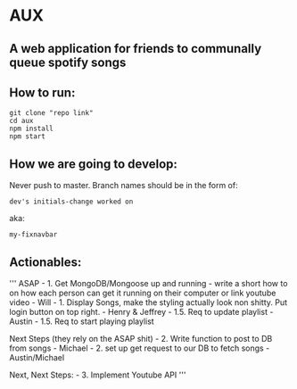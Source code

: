 # AUX

## A web application for friends to communally queue spotify songs

## How to run:

	git clone "repo link"
	cd aux
	npm install
	npm start

## How we are going to develop:

Never push to master.  Branch names should be in the form of: 
	
	dev's initials-change worked on

aka:

	my-fixnavbar

## Actionables:

'''
ASAP
    - 1. Get MongoDB/Mongoose up and running - write a short how to on how each person can get it running on their computer
      or link youtube video
      		- Will
	- 1. Display Songs, make the styling actually look non shitty.  Put login button on top right.
			- Henry & Jeffrey
	- 1.5. Req to update playlist
			- Austin
	- 1.5.  Req to start playing playlist

Next Steps (they rely on the ASAP shit)
    - 2. Write function to post to DB from songs
    		- Michael
    - 2. set up get request to our DB to fetch songs
    		- Austin/Michael

Next, Next Steps:
	- 3. Implement Youtube API
'''

